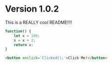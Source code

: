 # Version 1.0.2

This is a REALLY cool README!!!!

```javascript
function() {
    let x = 100;
    x = x + 2;
    return x;
}
```

```html
<button onclick='Clicked();'>Click Me!</button>
```